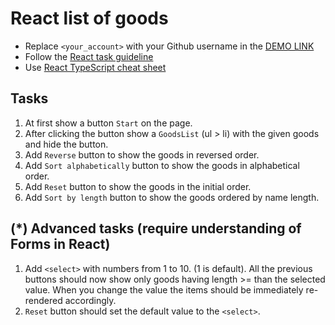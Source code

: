 # React list of goods
- Replace `<your_account>` with your Github username in the [DEMO LINK](https://DimaBrushnivskyi.github.io/react_list-of-goods/)
- Follow the [React task guideline](https://github.com/mate-academy/react_task-guideline#react-tasks-guideline)
- Use [React TypeScript cheat sheet](https://mate-academy.github.io/fe-program/js/extra/react-typescript)

## Tasks
1. At first show a button `Start` on the page.
2. After clicking the button show a `GoodsList` (ul > li) with the given goods and hide the button.
3. Add `Reverse` button to show the goods in reversed order.
4. Add `Sort alphabetically` button to show the goods in alphabetical order.
5. Add `Reset` button to show the goods in the initial order.
6. Add `Sort by length` button to show the goods ordered by name length.

## (*) Advanced tasks (require understanding of Forms in React)
1. Add `<select>` with numbers from 1 to 10. (1 is default). All the previous buttons should now show only goods having length >= than the selected value. When you change the value the items should be immediately re-rendered accordingly.
2. `Reset` button should set the default value to the `<select>`.
